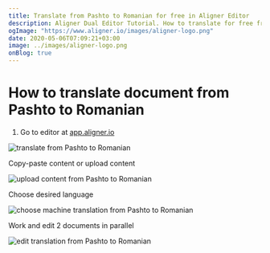 ```yaml
---
title: Translate from Pashto to Romanian for free in Aligner Editor
description: Aligner Dual Editor Tutorial. How to translate for free from Pashto to Romanian. Aligner is multilingual document management platform. 
ogImage: "https://www.aligner.io/images/aligner-logo.png"
date: 2020-05-06T07:09:21+03:00
image: ../images/aligner-logo.png
onBlog: true
---
```


# How to translate document from Pashto to Romanian

1. Go to editor at [app.aligner.io](https://app.aligner.io "Aligner App web page")

![translate from Pashto to Romanian](../aligner-blank-editor.png "translate from Pashto to Romanian")

Copy-paste content or upload content

![upload content from Pashto to Romanian](../aligner-uploaded-document.png "upload content from Pashto to Romanian")

Choose desired language

![choose machine translation from Pashto to Romanian](../aligner-language-dropdown.png "choose machine translation from Pashto to Romanian")

Work and edit 2 documents in parallel

![edit translation from Pashto to Romanian](../aligner-double-sitded-editor.png "edit translation from Pashto to Romanian")

